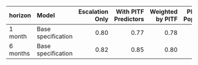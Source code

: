 |horizon  |Model              | Escalation Only| With PITF Predictors| Weighted by PITF| PITF Split Population| PITF Only|
|:--------|:------------------|---------------:|--------------------:|----------------:|---------------------:|---------:|
|1 month  |Base specification |            0.80|                 0.77|             0.78|                  0.81|      0.75|
|6 months |Base specification |            0.82|                 0.85|             0.80|                  0.77|      0.74|
